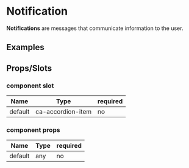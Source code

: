 
# Notification

**Notifications** are messages that communicate information to the user.


## Examples

<CodeSnippet codePenId="VBYOpp"></CodeSnippet>

## Props/Slots

### component slot

| Name | Type | required |
| ------ | ----------- | ------ |
| default   | ca-accordion-item | no | 

### component props

| Name | Type | required |
| ------ | ----------- | ------ |
| default   | any | no |